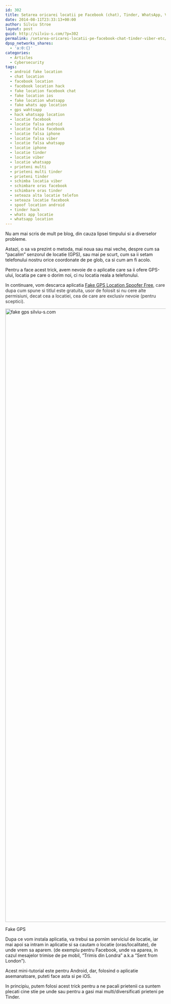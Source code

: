 ```yaml
---
id: 302
title: Setarea oricarei locatii pe Facebook (chat), Tinder, WhatsApp, Viber, etc.
date: 2014-08-11T23:33:13+00:00
author: Silviu Stroe
layout: post
guid: http://silviu-s.com/?p=302
permalink: /setarea-oricarei-locatii-pe-facebook-chat-tinder-viber-etc/
dpsp_networks_shares:
  - 'a:0:{}'
categories:
  - Articles
  - Cybersecurity
tags:
  - android fake location
  - chat location
  - facebook location
  - facebook location hack
  - fake location facebook chat
  - fake location ios
  - fake location whatsapp
  - fake whats app location
  - gps wahtsapp
  - hack whatsapp location
  - locatie facebook
  - locatie falsa android
  - locatie falsa facebook
  - locatie falsa iphone
  - locatie falsa viber
  - locatie falsa whatsapp
  - locatie iphone
  - locatie tinder
  - locatie viber
  - locatie whatsapp
  - prieteni multi
  - prieteni multi tinder
  - prieteni tinder
  - schimba locatia viber
  - schimbare oras facebook
  - schimbare oras tinder
  - seteaza alta locatie telefon
  - seteaza locatie facebook
  - spoof location android
  - tinder hack
  - whats app locatie
  - whatsapp location
---
```

Nu am mai scris de mult pe blog, din cauza lipsei timpului si a diverselor probleme.

Astazi, o sa va prezint o metoda, mai noua sau mai veche, despre cum sa “pacalim” senzorul de locatie (GPS), sau mai pe scurt, cum sa ii setam telefonului nostru orice coordonate de pe glob, ca si cum am fi acolo.

Pentru a face acest trick, avem nevoie de o aplicatie care sa ii ofere GPS-ului, locatia pe care o dorim noi, ci nu locatia reala a telefonului.

In continuare, vom descarca aplicatia <span style="color: #333333;"><a title="locatie falsa gps" href="https://play.google.com/store/apps/details?id=com.incorporateapps.fakegps.fre" target="_blank">Fake GPS Location Spoofer Free</a>, care dupa cum spune si titlul este gratuita, usor de folosit si nu cere alte permisiuni, decat cea a locatiei, cea de care are exclusiv nevoie (pentru sceptici).</span>

<div style="max-width: 1090px" class="wp-caption alignnone">
  <img src="http://i.imgur.com/84fVyOb.jpg" alt="fake gps silviu-s.com" width="1080" height="1920" />
  
  <p class="wp-caption-text">
    Fake GPS
  </p>
</div>

Dupa ce vom instala aplicatia, va trebui sa pornim serviciul de locatie, iar mai apoi sa intram in aplicatie si sa cautam o locatie (oras/localitate), de unde vrem sa aparem. (de exemplu pentru Facebook, unde va aparea, in cazul mesajelor trimise de pe mobil, “Trimis din Londra” a.k.a “Sent from London”).

Acest mini-tutorial este pentru Android, dar, folosind o aplicatie asemanatoare, puteti face asta si pe iOS.

In principiu, putem folosi acest trick pentru a ne pacali prietenii ca suntem plecati cine stie pe unde sau pentru a gasi mai multi/diversificati prieteni pe Tinder.

 
